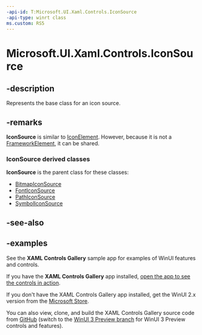 ```yaml
---
-api-id: T:Microsoft.UI.Xaml.Controls.IconSource
-api-type: winrt class
ms.custom: RS5
---
```

<!-- Class syntax.
public class IconSource : DependencyObject, DependencyObject
-->

# Microsoft.UI.Xaml.Controls.IconSource

## -description

Represents the base class for an icon source.

## -remarks

**IconSource** is similar to [IconElement](/uwp/api/windows.ui.xaml.controls.iconelement). However, because it is not a [FrameworkElement](/uwp/api/windows.ui.xaml.frameworkelement), it can be shared.

### IconSource derived classes

**IconSource** is the parent class for these classes:

+ [BitmapIconSource](bitmapiconsource.md)
+ [FontIconSource](fonticonsource.md)
+ [PathIconSource](pathiconsource.md)
+ [SymbolIconSource](symboliconsource.md)

## -see-also

## -examples

See the **XAML Controls Gallery** sample app for examples of WinUI features and controls.

If you have the **XAML Controls Gallery** app installed, [open the app to see the controls in action](xamlcontrolsgallery:).

If you don't have the XAML Controls Gallery app installed, get the WinUI 2.x version from the [Microsoft Store](https://www.microsoft.com/p/xaml-controls-gallery/9msvh128x2zt).

You can also view, clone, and build the XAML Controls Gallery source code from [GitHub](https://github.com/Microsoft/Xaml-Controls-Gallery) (switch to the [WinUI 3 Preview branch](https://github.com/microsoft/Xaml-Controls-Gallery/tree/winui3preview) for WinUI 3 Preview controls and features).
